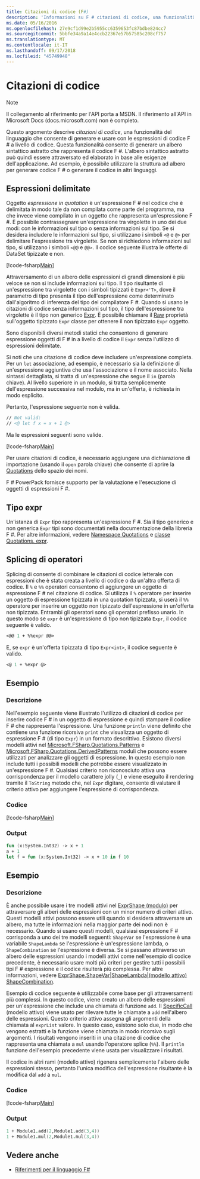 ```yaml
---
title: Citazioni di codice (F#)
description: 'Informazioni su F # citazioni di codice, una funzionalità del linguaggio che consente di generare e usare con le espressioni di codice F # a livello di codice.'
ms.date: 05/16/2016
ms.openlocfilehash: 27e9cf1d99e2b5955cc6359653fc87bdbe824cc7
ms.sourcegitcommit: 5bbfe34a9a14e4ccb22367e57b57585c208cf757
ms.translationtype: MT
ms.contentlocale: it-IT
ms.lasthandoff: 09/17/2018
ms.locfileid: "45749948"
---
```

# <a name="code-quotations"></a>Citazioni di codice

> [!NOTE]
Il collegamento al riferimento per l'API porta a MSDN.  Il riferimento all'API in Microsoft Docs (docs.microsoft.com) non è completo.

Questo argomento descrive *citazioni di codice*, una funzionalità del linguaggio che consente di generare e usare con le espressioni di codice F # a livello di codice. Questa funzionalità consente di generare un albero sintattico astratto che rappresenta il codice F #. L'albero sintattico astratto può quindi essere attraversato ed elaborato in base alle esigenze dell'applicazione. Ad esempio, è possibile utilizzare la struttura ad albero per generare codice F # o generare il codice in altri linguaggi.

## <a name="quoted-expressions"></a>Espressioni delimitate

Oggetto *espressione in quotation* è un'espressione F # nel codice che è delimitata in modo tale da non compilata come parte del programma, ma che invece viene compilato in un oggetto che rappresenta un'espressione F #. È possibile contrassegnare un'espressione tra virgolette in uno dei due modi: con le informazioni sul tipo o senza informazioni sul tipo. Se si desidera includere le informazioni sul tipo, si utilizzano i simboli `<@` e `@>` per delimitare l'espressione tra virgolette. Se non si richiedono informazioni sul tipo, si utilizzano i simboli `<@@` e `@@>`. Il codice seguente illustra le offerte di DataSet tipizzate e non.

[!code-fsharp[Main](../../../samples/snippets/fsharp/lang-ref-3/snippet501.fs)]

Attraversamento di un albero delle espressioni di grandi dimensioni è più veloce se non si include informazioni sul tipo. Il tipo risultante di un'espressione tra virgolette con i simboli tipizzati è `Expr<'T>`, dove il parametro di tipo presenta il tipo dell'espressione come determinato dall'algoritmo di inferenza del tipo del compilatore F #. Quando si usano le citazioni di codice senza informazioni sul tipo, il tipo dell'espressione tra virgolette è il tipo non generico [Expr](https://msdn.microsoft.com/library/ed6a2caf-69d4-45c2-ab97-e9b3be9bce65). È possibile chiamare il [Raw](https://msdn.microsoft.com/library/47fb94f1-e77f-4c68-aabc-2b0ba40d59c2) proprietà sull'oggetto tipizzato `Expr` classe per ottenere il non tipizzato `Expr` oggetto.

Sono disponibili diversi metodi statici che consentono di generare espressione oggetti di F # in a livello di codice il `Expr` senza l'utilizzo di espressioni delimitate.

Si noti che una citazione di codice deve includere un'espressione completa. Per un `let` associazione, ad esempio, è necessario sia la definizione di un'espressione aggiuntiva che usa l'associazione e il nome associato. Nella sintassi dettagliata, si tratta di un'espressione che segue il `in` (parola chiave). Al livello superiore in un modulo, si tratta semplicemente dell'espressione successiva nel modulo, ma in un'offerta, è richiesta in modo esplicito.

Pertanto, l'espressione seguente non è valida.

```fsharp
// Not valid:
// <@ let f x = x + 1 @>
```

Ma le espressioni seguenti sono valide.

[!code-fsharp[Main](../../../samples/snippets/fsharp/lang-ref-3/snippet502.fs)]

Per usare citazioni di codice, è necessario aggiungere una dichiarazione di importazione (usando il `open` parola chiave) che consente di aprire la [Quotations](https://msdn.microsoft.com/library/e9ce8a3a-e00c-4190-bad5-cce52ee089b2) dello spazio dei nomi.

F # PowerPack fornisce supporto per la valutazione e l'esecuzione di oggetti di espressioni F #.

## <a name="expr-type"></a>Tipo expr

Un'istanza di `Expr` tipo rappresenta un'espressione F #. Sia il tipo generico e non generica `Expr` tipi sono documentati nella documentazione della libreria F #. Per altre informazioni, vedere [Namespace Quotations](https://msdn.microsoft.com/visualfsharpdocs/conceptual/microsoft.fsharp.quotations-namespace-%5bfsharp%5d) e [classe Quotations. expr](https://msdn.microsoft.com/visualfsharpdocs/conceptual/quotations.expr-class-%5bfsharp%5d).

## <a name="splicing-operators"></a>Splicing di operatori

Splicing di consente di combinare le citazioni di codice letterale con espressioni che è stata creata a livello di codice o da un'altra offerta di codice. Il `%` e `%%` operatori consentono di aggiungere un oggetto di espressione F # nel citazione di codice. Si utilizza il `%` operatore per inserire un oggetto di espressione tipizzata in una quotation tipizzata, si userà il `%%` operatore per inserire un oggetto non tipizzato dell'espressione in un'offerta non tipizzata. Entrambi gli operatori sono gli operatori prefisso unario. In questo modo se `expr` è un'espressione di tipo non tipizzata `Expr`, il codice seguente è valido.

```fsharp
<@@ 1 + %%expr @@>
```

E, se `expr` è un'offerta tipizzata di tipo `Expr<int>`, il codice seguente è valido.

```fsharp
<@ 1 + %expr @>
```

## <a name="example"></a>Esempio

### <a name="description"></a>Descrizione

Nell'esempio seguente viene illustrato l'utilizzo di citazioni di codice per inserire codice F # in un oggetto di espressione e quindi stampare il codice F # che rappresenta l'espressione. Una funzione `println` viene definito che contiene una funzione ricorsiva `print` che visualizza un oggetto di espressione F # (di tipo `Expr`) in un formato descrittivo. Esistono diversi modelli attivi nel [Microsoft.FSharp.Quotations.Patterns](https://msdn.microsoft.com/library/093944a9-c752-403a-8983-5fcd5dbf92a4) e [Microsoft.FSharp.Quotations.DerivedPatterns](https://msdn.microsoft.com/library/d2434a6e-ae7b-4f3d-b567-c162938bc9cd) moduli che possono essere utilizzati per analizzare gli oggetti di espressione. In questo esempio non include tutti i possibili modelli che potrebbe essere visualizzato in un'espressione F #. Qualsiasi criterio non riconosciuto attiva una corrispondenza per il modello carattere jolly (`_`) e viene eseguito il rendering tramite il `ToString` metodo che, nel `Expr` digitare, consente di valutare il criterio attivo per aggiungere l'espressione di corrispondenza.

### <a name="code"></a>Codice

[!code-fsharp[Main](../../../samples/snippets/fsharp/lang-ref-3/snippet601.fs)]

### <a name="output"></a>Output

```fsharp
fun (x:System.Int32) -> x + 1
a + 1
let f = fun (x:System.Int32) -> x + 10 in f 10
```

## <a name="example"></a>Esempio

### <a name="description"></a>Descrizione

È anche possibile usare i tre modelli attivi nel [ExprShape (modulo)](https://msdn.microsoft.com/library/7685150e-2432-4d39-9338-57292eff18de) per attraversare gli alberi delle espressioni con un minor numero di criteri attivo. Questi modelli attivi possono essere utili quando si desidera attraversare un albero, ma tutte le informazioni nella maggior parte dei nodi non è necessario. Quando si usano questi modelli, qualsiasi espressione F # corrisponda a uno dei tre modelli seguenti: `ShapeVar` se l'espressione è una variabile `ShapeLambda` se l'espressione è un'espressione lambda, o `ShapeCombination` se l'espressione è diversa. Se si passano attraverso un albero delle espressioni usando i modelli attivi come nell'esempio di codice precedente, è necessario usare molti più criteri per gestire tutti i possibili tipi F # espressione e il codice risulterà più complessa. Per altre informazioni, vedere [ExprShape.ShapeVar&#124;ShapeLambda&#124;(modello attivo) ShapeCombination](https://msdn.microsoft.com/visualfsharpdocs/conceptual/exprshape.shapevarhshapelambdahshapecombination-active-pattern-%5bfsharp%5d).

Esempio di codice seguente è utilizzabile come base per gli attraversamenti più complessi. In questo codice, viene creato un albero delle espressioni per un'espressione che include una chiamata di funzione `add`. Il [SpecificCall](https://msdn.microsoft.com/library/05a77b21-20fe-4b9a-8e07-aa999538198d) (modello attivo) viene usato per rilevare tutte le chiamate a `add` nell'albero delle espressioni. Questo criterio attivo assegna gli argomenti della chiamata al `exprList` valore. In questo caso, esistono solo due, in modo che vengono estratti e la funzione viene chiamata in modo ricorsivo sugli argomenti. I risultati vengono inseriti in una citazione di codice che rappresenta una chiamata a `mul` usando l'operatore splice (`%%`). Il `println` funzione dell'esempio precedente viene usata per visualizzare i risultati.

Il codice in altri rami (modello attivo) rigenera semplicemente l'albero delle espressioni stesso, pertanto l'unica modifica dell'espressione risultante è la modifica dal `add` a `mul`.

### <a name="code"></a>Codice

[!code-fsharp[Main](../../../samples/snippets/fsharp/lang-ref-3/snippet701.fs)]

### <a name="output"></a>Output

```fsharp
1 + Module1.add(2,Module1.add(3,4))
1 + Module1.mul(2,Module1.mul(3,4))
```

## <a name="see-also"></a>Vedere anche

- [Riferimenti per il linguaggio F#](index.md)
